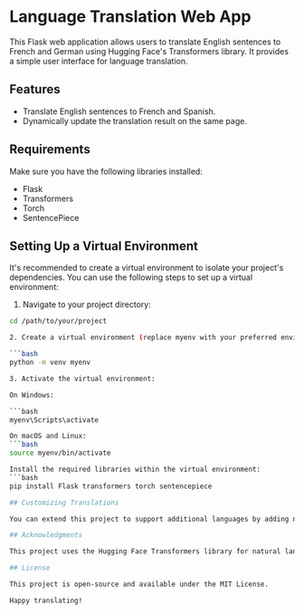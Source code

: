 # Language Translation Web App

This Flask web application allows users to translate English sentences to French and German using Hugging Face's Transformers library. It provides a simple user interface for language translation.

## Features

- Translate English sentences to French and Spanish.
- Dynamically update the translation result on the same page.

## Requirements

Make sure you have the following libraries installed:

- Flask
- Transformers
- Torch
- SentencePiece

## Setting Up a Virtual Environment
It's recommended to create a virtual environment to isolate your project's dependencies. You can use the following steps to set up a virtual environment:

1. Navigate to your project directory:

```bash
cd /path/to/your/project

2. Create a virtual environment (replace myenv with your preferred environment name):

```bash
python -m venv myenv

3. Activate the virtual environment:

On Windows:

```bash
myenv\Scripts\activate

On macOS and Linux:
```bash
source myenv/bin/activate

Install the required libraries within the virtual environment:
```bash
pip install Flask transformers torch sentencepiece

## Customizing Translations

You can extend this project to support additional languages by adding new translation models and updating the HTML form to include the new languages.

## Acknowledgments

This project uses the Hugging Face Transformers library for natural language processing.

## License

This project is open-source and available under the MIT License.

Happy translating!
